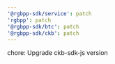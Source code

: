 ```yaml
---
'@rgbpp-sdk/service': patch
'rgbpp': patch
'@rgbpp-sdk/btc': patch
'@rgbpp-sdk/ckb': patch
---
```


chore: Upgrade ckb-sdk-js version
